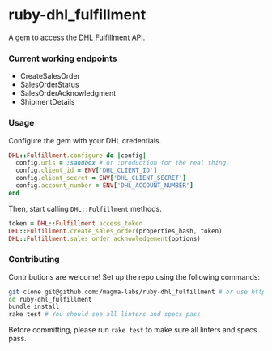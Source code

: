 # ruby-dhl_fulfillment

A gem to access the [DHL Fulfillment API](https://api-qa.dhlecommerce.com/apidoc/apidoc-eff.html).

### Current working endpoints

- CreateSalesOrder
- SalesOrderStatus
- SalesOrderAcknowledgment
- ShipmentDetails

### Usage

Configure the gem with your DHL credentials.

```ruby
DHL::Fulfillment.configure do |config|
  config.urls = :sandbox # or :production for the real thing.
  config.client_id = ENV['DHL_CLIENT_ID']
  config.client_secret = ENV['DHL_CLIENT_SECRET']
  config.account_number = ENV['DHL_ACCOUNT_NUMBER']
end
```

Then, start calling `DHL::Fulfillment` methods.

```ruby
token = DHL::Fulfillment.access_token
DHL::Fulfillment.create_sales_order(properties_hash, token)
DHL::Fulfillment.sales_order_acknowledgement(options)
```

### Contributing

Contributions are welcome! Set up the repo using the following commands:

```bash
git clone git@github.com:/magma-labs/ruby-dhl_fulfillment # or use https if you prefer
cd ruby-dhl_fulfillment
bundle install
rake test # You should see all linters and specs pass.
```

Before committing, please run `rake test` to make sure all linters and specs pass.
